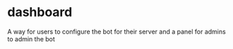 # dashboard
A way for users to configure the bot for their server and a panel for admins to admin the bot
